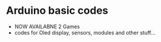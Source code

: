 # Arduino basic codes
- NOW AVAILABNE 2 Games
- codes for Oled display, sensors, modules and other stuff...
